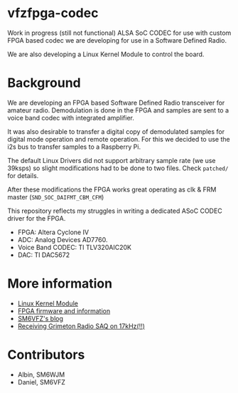 # vfzfpga-codec

Work in progress (still not functional) ALSA SoC CODEC for use with custom FPGA based codec we are developing
for use in a Software Defined Radio.

We are also developing a Linux Kernel Module to control the board.

# Background

We are developing an FPGA based Software Defined Radio transceiver for amateur radio. Demodulation is done
in the FPGA and samples are sent to a voice band codec with integrated amplifier.

It was also desirable to transfer
a digital copy of demodulated samples for digital mode operation and remote operation. For this we decided to
use the i2s bus to transfer samples to a Raspberry Pi.

The default Linux Drivers did not support arbitrary sample rate (we use 39ksps) so slight modifications had to be done to two
files. Check `patched/` for details.

After these modifications the FPGA works great operating as clk & FRM master (`SND_SOC_DAIFMT_CBM_CFM`)

This repository reflects my struggles in writing a dedicated ASoC CODEC driver for the FPGA.


* FPGA: Altera Cyclone IV
* ADC: Analog Devices AD7760.
* Voice Band CODEC: TI TLV320AIC20K
* DAC: TI DAC5672

# More information

* [Linux Kernel Module](https://github.com/ast/vfzsdr)
* [FPGA firmware and information](https://github.com/danupp/fpgasdr)
* [SM6VFZ's blog](https://sm6vfz.wordpress.com)
* [Receiving Grimeton Radio SAQ on 17kHz(!!)](https://www.youtube.com/watch?v=jcrzIcjE5D8)

# Contributors

* Albin, SM6WJM
* Daniel, SM6VFZ
